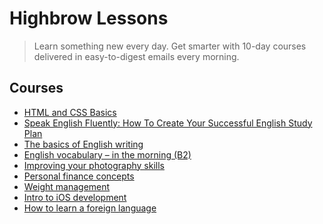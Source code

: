 # Highbrow Lessons

> Learn something new every day.
> Get smarter with 10-day courses delivered in easy-to-digest emails every morning.

## Courses

- [HTML and CSS Basics](html-and-css-basics/README.md)
- [Speak English Fluently: How To Create Your Successful English Study Plan](speak-english-fluently/README.md)
- [The basics of English writing](the-basics-of-english-writing/README.md)
- [English vocabulary – in the morning (B2)](english-vocabulary-in-the-morning-b2/README.md)
- [Improving your photography skills](improving-your-photography-skills/README.md)
- [Personal finance concepts](personal-finance-concepts/README.md)
- [Weight management](weight-management/README.md)
- [Intro to iOS development](intro-to-ios-development/README.md)
- [How to learn a foreign language](intro-to-ios-development/README.md)
